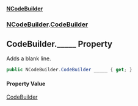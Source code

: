 #### [NCodeBuilder](index.md 'index')
### [NCodeBuilder](NCodeBuilder.md 'NCodeBuilder').[CodeBuilder](NCodeBuilder.CodeBuilder.md 'NCodeBuilder.CodeBuilder')

## CodeBuilder._____ Property

Adds a blank line.

```csharp
public NCodeBuilder.CodeBuilder _____ { get; }
```

#### Property Value
[CodeBuilder](NCodeBuilder.CodeBuilder.md 'NCodeBuilder.CodeBuilder')